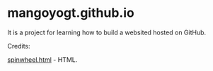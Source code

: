 # mangoyogt.github.io

It is a project for learning how to build a websited hosted on GitHub.

Credits:

[spinwheel.html](https://github.com/nvmao/Spin-The-Wheel/tree/main) - HTML. 